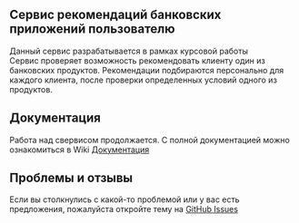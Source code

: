Сервис рекомендаций банковских приложений пользователю
---

Данный сервис разрабатывается в рамках курсовой работы <br />
Сервис проверяет возможность рекомендовать клиенту один из банковских продуктов. Рекомендации подбираются персонально для каждого клиента, после проверки определенных условий одного из продуктов.

Документация
---

Работа над свервисом продолжается. С полной документацией можно ознакомиться в Wiki [Документация](https://github.com/eduardkamena/block4-coursework-recommendation_service/wiki)

Проблемы и отзывы
---

Если вы столкнулись с какой-то проблемой или у вас есть предложения, пожалуйста откройте тему на [GitHub Issues](https://github.com/eduardkamena/block4-coursework-recommendation_service/issues)
